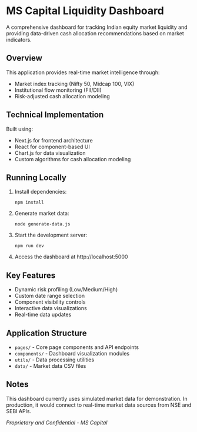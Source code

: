 # MS Capital Liquidity Dashboard

A comprehensive dashboard for tracking Indian equity market liquidity and providing data-driven cash allocation recommendations based on market indicators.

## Overview

This application provides real-time market intelligence through:
- Market index tracking (Nifty 50, Midcap 100, VIX)
- Institutional flow monitoring (FII/DII)
- Risk-adjusted cash allocation modeling

## Technical Implementation

Built using:
- Next.js for frontend architecture
- React for component-based UI
- Chart.js for data visualization
- Custom algorithms for cash allocation modeling

## Running Locally

1. Install dependencies:
   ```
   npm install
   ```

2. Generate market data:
   ```
   node generate-data.js
   ```

3. Start the development server:
   ```
   npm run dev
   ```

4. Access the dashboard at http://localhost:5000

## Key Features

- Dynamic risk profiling (Low/Medium/High)
- Custom date range selection
- Component visibility controls
- Interactive data visualizations
- Real-time data updates

## Application Structure

- `pages/` - Core page components and API endpoints
- `components/` - Dashboard visualization modules
- `utils/` - Data processing utilities
- `data/` - Market data CSV files

## Notes

This dashboard currently uses simulated market data for demonstration. In production, it would connect to real-time market data sources from NSE and SEBI APIs.

*Proprietary and Confidential - MS Capital*